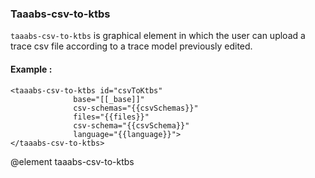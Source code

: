 ### Taaabs-csv-to-ktbs

`taaabs-csv-to-ktbs` is graphical element in which the user can upload a trace csv file according to a trace model previously edited.

#### Example :

    <taaabs-csv-to-ktbs id="csvToKtbs"
                  base="[[_base]]"
                  csv-schemas="{{csvSchemas}}"
                  files="{{files}}"
                  csv-schema="{{csvSchema}}"
                  language="{{language}}">
    </taaabs-csv-to-ktbs>


@element taaabs-csv-to-ktbs
